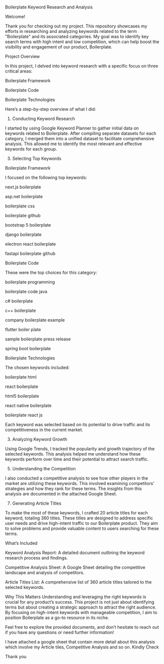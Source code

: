 Boilerplate Keyword Research and Analysis

Welcome!

Thank you for checking out my project. This repository showcases my efforts in researching and analyzing keywords related to the term "Boilerplate" and its associated categories. My goal was to identify key search terms with high intent and low competition, which can help boost the visibility and engagement of our product, Boilerplate.

Project Overview

In this project, I delved into keyword research with a specific focus on three critical areas:

Boilerplate Framework

Boilerplate Code

Boilerplate Technologies

Here’s a step-by-step overview of what I did:

1. Conducting Keyword Research
   
I started by using Google Keyword Planner to gather initial data on keywords related to Boilerplate. After compiling separate datasets for each category, I merged them into a unified dataset to facilitate comprehensive analysis. This allowed me to identify the most relevant and effective keywords for each group.

3. Selecting Top Keywords

Boilerplate Framework

I focused on the following top keywords:

next.js boilerplate

asp.net boilerplate

boilerplate css

boilerplate github

bootstrap 5 boilerplate

django boilerplate

electron react boilerplate

fastapi boilerplate github

Boilerplate Code

These were the top choices for this category:

boilerplate programming

boilerplate code java

c# boilerplate

c++ boilerplate

company boilerplate example

flutter boiler plate

sample boilerplate press release

spring boot boilerplate

Boilerplate Technologies

The chosen keywords included:

boilerplate html

react boilerplate

html5 boilerplate

react native boilerplate

boilerplate react js

Each keyword was selected based on its potential to drive traffic and its competitiveness in the current market.

3. Analyzing Keyword Growth
   
Using Google Trends, I tracked the popularity and growth trajectory of the selected keywords. This analysis helped me understand how these keywords perform over time and their potential to attract search traffic.

5. Understanding the Competition
   
I also conducted a competitive analysis to see how other players in the market are utilizing these keywords. This involved examining competitors’ strategies and how they rank for these terms. The insights from this analysis are documented in the attached Google Sheet.

7. Generating Article Titles
   
To make the most of these keywords, I crafted 20 article titles for each keyword, totaling 360 titles. These titles are designed to address specific user needs and drive high-intent traffic to our Boilerplate product. They aim to solve problems and provide valuable content to users searching for these terms.

What’s Included

Keyword Analysis Report: A detailed document outlining the keyword research process and findings.

Competitive Analysis Sheet: A Google Sheet detailing the competitive landscape and analysis of competitors.

Article Titles List: A comprehensive list of 360 article titles tailored to the selected keywords.

Why This Matters
Understanding and leveraging the right keywords is crucial for any product’s success. This project is not just about identifying terms but about creating a strategic approach to attract the right audience. By focusing on high-intent keywords with manageable competition, I aim to position Boilerplate as a go-to resource in its niche.

Feel free to explore the provided documents, and don’t hesitate to reach out if you have any questions or need further information!

I have attached a google sheet that contain more detail about this analysis which involve my Article tiles, Competitive Analysis and so on. Kindly Check

Thank you

